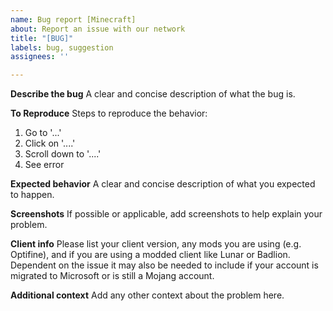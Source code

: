```yaml
---
name: Bug report [Minecraft]
about: Report an issue with our network
title: "[BUG]"
labels: bug, suggestion
assignees: ''

---
```


**Describe the bug**
A clear and concise description of what the bug is.

**To Reproduce**
Steps to reproduce the behavior:
1. Go to '...'
2. Click on '....'
3. Scroll down to '....'
4. See error

**Expected behavior**
A clear and concise description of what you expected to happen.

**Screenshots**
If possible or applicable, add screenshots to help explain your problem.

**Client info**
Please list your client version, any mods you are using (e.g. Optifine), and if you are using a modded client like Lunar or Badlion. Dependent on the issue it may also be needed to include if your account is migrated to Microsoft or is still a Mojang account.

**Additional context**
Add any other context about the problem here.
